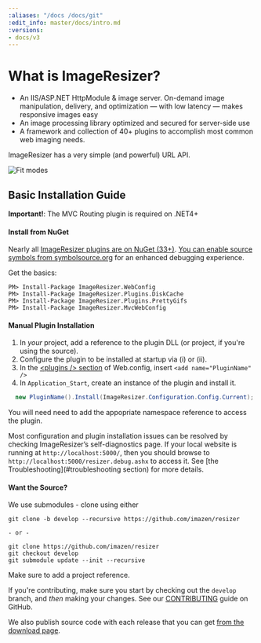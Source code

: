 ```yaml
---
:aliases: "/docs /docs/git"
:edit_info: master/docs/intro.md
:versions:
- docs/v3
---
```


# What is ImageResizer?

* An IIS/ASP.NET HttpModule & image server. On-demand image manipulation, delivery, and optimization &mdash; with low latency &mdash; makes responsive images easy
* An image processing library optimized and secured for server-side use
* A framework and collection of 40+ plugins to accomplish most common web imaging needs. 

ImageResizer has a very simple (and powerful) URL API.

![Fit modes](http://z.zr.io/rw/diagrams/resizing-modes.png)


## Basic Installation Guide

**Important!**: The MVC Routing plugin is required on .NET4+

#### Install from NuGet

Nearly all [ImageResizer plugins are on NuGet (33+)](https://www.nuget.org/packages?q=nathanaeljones). [You can enable source symbols from symbolsource.org](http://www.symbolsource.org/Public/Home/VisualStudio) for an enhanced debugging experience.

Get the basics:

```
PM> Install-Package ImageResizer.WebConfig
PM> Install-Package ImageResizer.Plugins.DiskCache
PM> Install-Package ImageResizer.Plugins.PrettyGifs
PM> Install-Package ImageResizer.MvcWebConfig
```

#### Manual Plugin Installation

1. In *your* project, add a reference to the plugin DLL (or project, if you're using the source).
2. Configure the plugin to be installed at startup via (i) or (ii). 
  1.  In the [&lt;plugins /> section](#config_reference) of Web.config, insert `<add name="PluginName" />`
  2.  In `Application_Start`, create an instance of the plugin and install it.

```c#
  new PluginName().Install(ImageResizer.Configuration.Config.Current);
```
You will need need to add the appopriate namespace reference to access the plugin.

Most configuration and plugin installation issues can be resolved by checking ImageResizer’s self-diagnostics page. If your local website is running at `http://localhost:5000/`, then you should browse to `http://localhost:5000/resizer.debug.ashx` to access it. See [the Troubleshooting](#troubleshooting section) for more details. 
<a name="reference"></a>


#### Want the Source?

We use submodules - clone using either 

```
git clone -b develop --recursive https://github.com/imazen/resizer

- or -

git clone https://github.com/imazen/resizer
git checkout develop
git submodule update --init --recursive

```

Make sure to add a project reference. 

If you're contributing, make sure you start by checking out the `develop` branch, and *then* making your changes. See our  [CONTRIBUTING](https://github.com/imazen/resizer/blob/develop/CONTRIBUTING.md) guide on GitHub.

We also publish source code with each release that you can get [from the download page](/download).